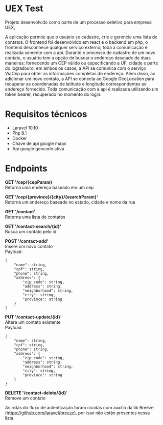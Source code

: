 # UEX Test

Projeto desenvolvido como parte de um processo seletivo para empresa UEX,

A aplicação permite que o usuário se cadastre, crie e gerencie uma lista de contatos. O frontend foi desenvolvido em react e o backend em php, o frontend desconhece qualquer serviço externo, toda a comunicação é realizada somente com a api.
Durante o processo de cadastro de um novo contato, o usuário tem a opção de buscar o endereço desejado de duas maneiras: fornecendo um CEP válido ou especificando a UF, cidade e parte do logradouro, em ambos os casos, a API se comunica com o serviço ViaCep para obter as informações completas do endereço. Além disso, ao adicionar um novo contato, a API se conecta ao Google GeoLocation para recuperar as coordenadas de latitude e longitude correspondentes ao endereço fornecido.
Toda comunicação com a api é realizada utilizando um token bearer, recuperado no momento do login.

# Requisitos técnicos

-   Laravel 10.10
-   Php 8.1
-   Docker
-   Chave de api google maps
-   Api google geocode ativa

# Endpoints

**GET '/cep/{cepParam}**  
Retorna uma endereço baseado em um cep

**GET '/cep/{province}/{city}/{searchParam}'**  
Retorna um endereço baseado no estado, cidade e nome da rua

**GET '/contact'**  
Retorna uma lista de contatos

**GET '/contact-search/{id}'**  
Busca um contato pelo id

**POST '/contact-add'**  
Insere um novo contato  
Payload:

```
{
    "name": string,
    "cpf": string,
    "phone": string,
    "address": {
        "zip_code": string,
        "address": string,
        "neighborhood": string,
        "city": string,
        "province": string
    }
}
```

**PUT '/contact-update/{id}'**  
Altera um contato existente  
Payload:

```
{
    "name": string,
    "cpf": string,
    "phone": string,
    "address": {
        "zip_code": string,
        "address": string,
        "neighborhood": string,
        "city": string,
        "province": string
    }
}
```

**DELETE '/contact-delete/{id}'**  
Remove um contato

As rotas do fluxo de autenticação foram criadas com auxilio da lib Breeze (https://github.com/laravel/breeze), por isso não estão presentes nessa lista.
